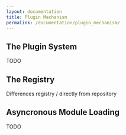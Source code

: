 ```yaml
---
layout: documentation
title: Plugin Mechanism
permalink: /documentation/plugin_mechanism/
---
```


## The Plugin System

TODO

## The Registry

Differences registry / directly from repository 

## Asyncronous Module Loading

TODO